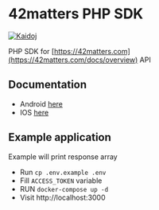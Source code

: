 # 42matters PHP SDK

[![Kaidoj](https://circleci.com/gh/kaidoj/42matters-php-sdk.svg?style=svg)](https://github.com/kaidoj/42matters-php-sdk)


PHP SDK for [https://42matters.com](https://42matters.com/docs/overview) API

## Documentation

- Android [here](docs/android.md)
- IOS [here](docs/ios.md)

## Example application

Example will print response array

- Run `cp .env.example .env`
- Fill `ACCESS_TOKEN` variable
- RUN `docker-compose up -d`
- Visit http://localhost:3000